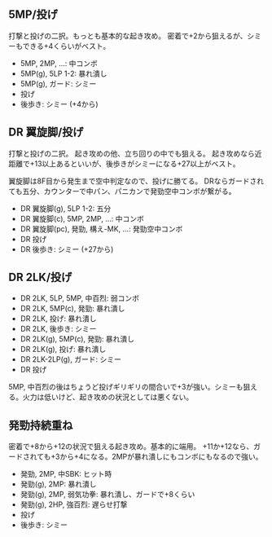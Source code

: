 ## 5MP/投げ

打撃と投げの二択。もっとも基本的な起き攻め。
密着で+2から狙えるが、シミーもできる+4くらいがベスト。

- 5MP, 2MP, ...: 中コンボ
- 5MP(g), 5LP 1-2: 暴れ潰し
- 5MP(g), ガード: シミー
- 投げ
- 後歩き: シミー (+4から)

## DR 翼旋脚/投げ

打撃と投げの二択。
起き攻めの他、立ち回りの中でも狙える。
起き攻めなら近距離で+13以上あるといいが、後歩きがシミーになる+27以上がベスト。

翼旋脚は8F目から発生まで空中判定なので、投げに勝てる。
DRならガードされても五分、カウンターで中パン、パニカンで発勁空中コンボが繋がる。

- DR 翼旋脚(g), 5LP 1-2: 五分
- DR 翼旋脚(c), 5MP, 2MP, ...: 中コンボ
- DR 翼旋脚(pc), 発勁, 構え-MK, ...: 発勁空中コンボ
- DR 投げ
- DR 後歩き: シミー (+27から)

## DR 2LK/投げ

- DR 2LK, 5LP, 5MP, 中百烈: 弱コンボ
- DR 2LK, 5MP(c), 発勁: 暴れ潰し
- DR 2LK, 投げ: 暴れ潰し
- DR 2LK, 後歩き: シミー
- DR 2LK(g), 5MP(c), 発勁: 暴れ潰し
- DR 2LK(g), 投げ: 暴れ潰し
- DR 2LK-2LP(g), ガード: シミー
- DR 投げ

5MP, 中百烈の後はちょうど投げギリギリの間合いで+3が強い。シミーも狙える。火力は低いけど、起き攻めの状況としては悪くない。

## 発勁持続重ね

密着で+8から+12の状況で狙える起き攻め。基本的に端用。
+11か+12なら、ガードされても+3から+4になる。2MPが暴れ潰しにもコンボにもなるので強い。

- 発勁, 2MP, 中SBK: ヒット時
- 発勁(g), 2MP: 暴れ潰し
- 発勁(g), 2MP, 弱気功拳: 暴れ潰し、ガードで+8くらい
- 発勁(g), 2HP, 強百烈: 遅らせ打撃
- 投げ
- 後歩き: シミー
